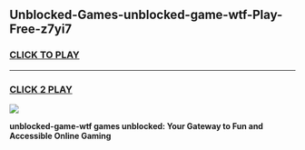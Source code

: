 
## Unblocked-Games-unblocked-game-wtf-Play-Free-z7yi7
<h3>
<a href="https://premium76.site?title=unblocked-game-wtf&ref=20A">CLICK TO PLAY</a></h3>
<hr>

<h3>
<a href="https://premium76.site?title=unblocked-game-wtf&ref=20A">CLICK 2 PLAY</a>
  
</h3>

<a href="https://premium76.site?title=unblocked-game-wtf&ref=20A"><img src="https://clearcache.store/games.png"></a>


**unblocked-game-wtf games unblocked: Your Gateway to Fun and Accessible Online Gaming**
